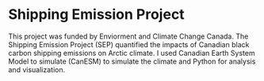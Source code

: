 # Shipping Emission Project
This project was funded by Enviorment and Climate Change Canada. The Shipping Emission Project (SEP) quantified the impacts of Canadian black carbon shipping emissions on Arctic climate. I used Canadian Earth System Model to simulate (CanESM) to simulate the climate and Python for analysis and visualization. 
